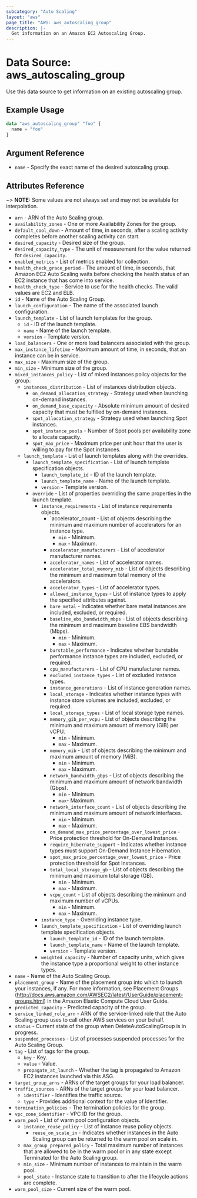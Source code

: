 ```yaml
---
subcategory: "Auto Scaling"
layout: "aws"
page_title: "AWS: aws_autoscaling_group"
description: |-
  Get information on an Amazon EC2 Autoscaling Group.
---
```


# Data Source: aws_autoscaling_group

Use this data source to get information on an existing autoscaling group.

## Example Usage

```terraform
data "aws_autoscaling_group" "foo" {
  name = "foo"
}
```

## Argument Reference

- `name` - Specify the exact name of the desired autoscaling group.

## Attributes Reference

~> **NOTE:** Some values are not always set and may not be available for
interpolation.

- `arn` - ARN of the Auto Scaling group.
- `availability_zones` - One or more Availability Zones for the group.
- `default_cool_down` - Amount of time, in seconds, after a scaling activity completes before another scaling activity can start.
- `desired_capacity` - Desired size of the group.
- `desired_capacity_type` - The unit of measurement for the value returned for `desired_capacity`.
- `enabled_metrics` - List of metrics enabled for collection.
- `health_check_grace_period` - The amount of time, in seconds, that Amazon EC2 Auto Scaling waits before checking the health status of an EC2 instance that has come into service.
- `health_check_type` - Service to use for the health checks. The valid values are EC2 and ELB.
- `id` - Name of the Auto Scaling Group.
- `launch_configuration` - The name of the associated launch configuration.
- `launch_template` - List of launch templates for the group.
    - `id` - ID of the launch template.
    - `name` - Name of the launch template.
    - `version` - Template version.
- `load_balancers` - One or more load balancers associated with the group.
- `max_instance_lifetime` - Maximum amount of time, in seconds, that an instance can be in service.
- `max_size` - Maximum size of the group.
- `min_size` - Minimum size of the group.
- `mixed_instances_policy` - List of mixed instances policy objects for the group.
    - `instances_distribution` - List of instances distribution objects.
        - `on_demand_allocation_strategy` - Strategy used when launching on-demand instances.
        - `on_demand_base_capacity` - Absolute minimum amount of desired capacity that must be fulfilled by on-demand instances.
        - `spot_allocation_strategy` - Strategy used when launching Spot instances.
        - `spot_instance_pools` - Number of Spot pools per availability zone to allocate capacity.
        - `spot_max_price` - Maximum price per unit hour that the user is willing to pay for the Spot instances.
    - `launch_template` - List of launch templates along with the overrides.
        - `launch_template_specification` - List of launch template specification objects.
            - `launch_template_id` - ID of the launch template.
            - `launch_template_name` - Name of the launch template.
            - `version` - Template version.
        - `override` - List of properties overriding the same properties in the launch template.
            - `instance_requirements` - List of instance requirements objects.
                - `accelerator_count - List of objects describing the minimum and maximum number of accelerators for an instance type.
                    - `min` - Minimum.
                    - `max` - Maximum.
                - `accelerator_manufacturers` - List of accelerator manufacturer names.
                - `accelerator_names` - List of accelerator names.
                - `accelerator_total_memory_mib` - List of objects describing the minimum and maximum total memory of the accelerators.
                - `accelerator_types` - List of accelerator types.
                - `allowed_instance_types` - List of instance types to apply the specified attributes against.
                - `bare_metal` - Indicates whether bare metal instances are included, excluded, or required.
                - `baseline_ebs_bandwidth_mbps` - List of objects describing the minimum and maximum baseline EBS bandwidth (Mbps).
                    - `min` - Minimum.
                    - `max` - Maximum.
                - `burstable_performance` - Indicates whether burstable performance instance types are included, excluded, or required.
                - `cpu_manufacturers` - List of CPU manufacturer names.
                - `excluded_instance_types` - List of excluded instance types.
                - `instance_generations` - List of instance generation names.
                - `local_storage` - Indicates whether instance types with instance store volumes are included, excluded, or required.
                - `local_storage_types` - List of local storage type names.
                - `memory_gib_per_vcpu` - List of objects describing the minimum and maximum amount of memory (GiB) per vCPU.
                    - `min` - Minimum.
                    - `max` - Maximum.
                - `memory_mib` - List of objects describing the minimum and maximum amount of memory (MiB).
                    - `min` - Minimum.
                    - `max` - Maximum.
                - `network_bandwidth_gbps` - List of objects describing the minimum and maximum amount of network bandwidth (Gbps).
                    - `min` - Minimum.
                    - `max`- Maximum.
                - `network_interface_count` - List of objects describing the minimum and maximum amount of network interfaces.
                    - `min` - Minimum.
                    - `max` - Maximum.
                - `on_demand_max_price_percentage_over_lowest_price` - Price protection threshold for On-Demand Instances.
                - `require_hibernate_support` - Indicates whether instance types must support On-Demand Instance Hibernation.
                - `spot_max_price_percentage_over_lowest_price` - Price protection threshold for Spot Instances.
                - `total_local_storage_gb` - List of objects describing the minimum and maximum total storage (GB).
                    - `min` - Minimum.
                    - `max` - Maximum.
                - `vcpu_count` - List of objects describing the minimum and maximum number of vCPUs.
                    - `min` - Minimum.
                    - `max` - Maximum.
            - `instance_type` - Overriding instance type.
            - `launch_template_specification` - List of overriding launch template specification objects.
                - `launch_template_id` - ID of the launch template.
                - `launch_template_name` - Name of the launch template.
                - `version` - Template version.
            - `weighted_capacity` - Number of capacity units, which gives the instance type a proportional weight to other instance types.
- `name` - Name of the Auto Scaling Group.
- `placement_group` - Name of the placement group into which to launch your instances, if any. For more information, see Placement Groups (http://docs.aws.amazon.com/AWSEC2/latest/UserGuide/placement-groups.html) in the Amazon Elastic Compute Cloud User Guide.
- `predicted_capacity` - Predicted capacity of the group.
- `service_linked_role_arn` - ARN of the service-linked role that the Auto Scaling group uses to call other AWS services on your behalf.
- `status` - Current state of the group when DeleteAutoScalingGroup is in progress.
- `suspended_processes` - List of processes suspended processes for the Auto Scaling Group.
- `tag` - List of tags for the group.
    - `key` - Key.
    - `value` - Value.
    - `propagate_at_launch` - Whether the tag is propagated to Amazon EC2 instances launched via this ASG.
- `target_group_arns` - ARNs of the target groups for your load balancer.
- `traffic_sources` - ARNs of the target groups for your load balancer.
    - `identifier` - Identifies the traffic source.
    - `type` - Provides additional context for the value of Identifier.
- `termination_policies` - The termination policies for the group.
- `vpc_zone_identifier` - VPC ID for the group.
- `warm_pool` - List of warm pool configuration objects.
    - `instance_reuse_policy` - List of instance reuse policy objects.
        - `reuse_on_scale_in` - Indicates whether instances in the Auto Scaling group can be returned to the warm pool on scale in.
    - `max_group_prepared_policy` - Total maximum number of instances that are allowed to be in the warm pool or in any state except Terminated for the Auto Scaling group.
    - `min_size` - Minimum number of instances to maintain in the warm pool.
    - `pool_state` - Instance state to transition to after the lifecycle actions are complete.
- `warm_pool_size` - Current size of the warm pool.
